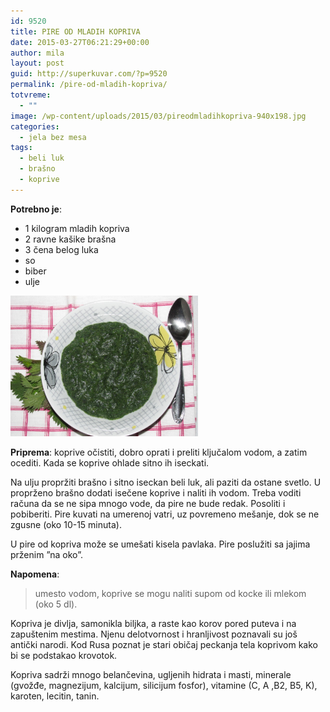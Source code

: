```yaml
---
id: 9520
title: PIRE OD MLADIH KOPRIVA
date: 2015-03-27T06:21:29+00:00
author: mila
layout: post
guid: http://superkuvar.com/?p=9520
permalink: /pire-od-mladih-kopriva/
totvreme:
  - ""
image: /wp-content/uploads/2015/03/pireodmladihkopriva-940x198.jpg
categories:
  - jela bez mesa
tags:
  - beli luk
  - brašno
  - koprive
---
```

**Potrebno je**:  
* 1 kilogram mladih kopriva  
* 2 ravne kašike brašna  
* 3 čena belog luka  
* so  
* biber  
* ulje

[<img class="alignnone size-medium wp-image-9570" src="/wp-content/uploads/2015/03/pireodmladihkopriva-1024x768.jpg" alt="pireodmladihkopriva" width="300" height="225" />](/wp-content/uploads/2015/03/pireodmladihkopriva-e1430745927247.jpg)

**Priprema**: koprive očistiti, dobro oprati i preliti ključalom vodom, a zatim ocediti. Kada se koprive ohlade sitno ih iseckati.

Na ulju propržiti brašno i sitno iseckan beli luk, ali paziti da ostane svetlo. U proprženo brašno dodati isečene koprive i naliti ih vodom. Treba voditi računa da se ne sipa mnogo vode, da pire ne bude redak. Posoliti i pobiberiti. Pire kuvati na umerenoj vatri, uz povremeno mešanje, dok se ne zgusne (oko 10-15 minuta).

U pire od kopriva može se umešati kisela pavlaka. Pire poslužiti sa jajima prženim &#8221;na oko&#8221;.

**Napomena**: 
> umesto vodom, koprive se mogu naliti supom od kocke ili mlekom (oko 5 dl).

Kopriva je divlja, samonikla biljka, a raste kao korov pored puteva i na zapuštenim mestima. Njenu delotvornost i hranljivost poznavali su još antički narodi. Kod Rusa poznat je stari običaj peckanja tela koprivom kako bi se podstakao krovotok.

Kopriva sadrži mnogo belančevina, ugljenih hidrata i masti, minerale (gvožđe, magnezijum, kalcijum, silicijum fosfor), vitamine (C, A ,B2, B5, K), karoten, lecitin, tanin.
